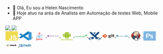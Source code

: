 - 👋 Olá, Eu sou a Helen Nascimento
- 👀 Hoje atuo na aréa de Analista em Automação de testes Web, Mobile APP


<!-- GITHUB STATS -->
 <div>
  <a href="https://github.com/helennascimento">
  <img height="155em" src="https://github-readme-stats.vercel.app/api?username=helennascimento&show_icons=true&theme=dark&include_all_commits=true&count_private=true"/>
  <img height="100em" src="https://github-readme-stats.vercel.app/api/top-langs/?username=helennascimento&layout=compact&langs_count=7&theme=dark"/>
</div>

<div style="display: inline_block">
  <img align="center" alt="Helen-Js" height="30" width="40" src="https://raw.githubusercontent.com/devicons/devicon/master/icons/javascript/javascript-plain.svg">
  <img align="center" alt="Helen-VsCode" height="30" width="40" src="https://raw.githubusercontent.com/devicons/devicon/master/icons/vscode/vscode-original.svg">
  <img align="center" alt="Helen-Java" height="30" width="40" src="https://raw.githubusercontent.com/devicons/devicon/master/icons/java/java-original-wordmark.svg">
  <img align="center" alt="Helen-VisualStudio" height="30" width="40" src="https://raw.githubusercontent.com/devicons/devicon/master/icons/visualstudio/visualstudio-plain-wordmark.svg">
  <img align="center" alt="Helen-Android" height="30" width="40" src="https://raw.githubusercontent.com/devicons/devicon/master/icons/android/android-plain-wordmark.svg">
  <img align="center" alt="Helen-Cucumber" height="30" width="40" src="https://raw.githubusercontent.com/devicons/devicon/master/icons/cucumber/cucumber-plain-wordmark.svg">
  <img align="center" alt="Helen-Confluence" height="30" width="40" src="https://raw.githubusercontent.com/devicons/devicon/master/icons/confluence/confluence-original.svg">
 <img align="center" alt="Helen-Git" height="30" width="40" src="https://raw.githubusercontent.com/devicons/devicon/master/icons/git/git-original-wordmark.svg">
 <img align="center" alt="Helen-Intellij" height="30" width="40" src="https://raw.githubusercontent.com/devicons/devicon/master/icons/intellij/intellij-original-wordmark.svg">
 <img align="center" alt="Helen-Jenkins" height="30" width="40" src="https://raw.githubusercontent.com/devicons/devicon/master/icons/jenkins/jenkins-original.svg">
 <img align="center" alt="Helen-Photoshop" height="30" width="40" src="https://raw.githubusercontent.com/devicons/devicon/master/icons/photoshop/photoshop-plain.svg">
 <img align="center" alt="Helen-Slack" height="30" width="40" src="https://raw.githubusercontent.com/devicons/devicon/master/icons/slack/slack-original-wordmark.svg">
 <img align="center" alt="Helen-Trello" height="30" width="40" src="https://github.com/devicons/devicon/blob/master/icons/trello/trello-plain-wordmark.svg">
</div

<!---
helennascimento/helennascimento is a ✨ special ✨ repository because its `README.md` (this file) appears on your GitHub profile.
You can click the Preview link to take a look at your changes.
--->
